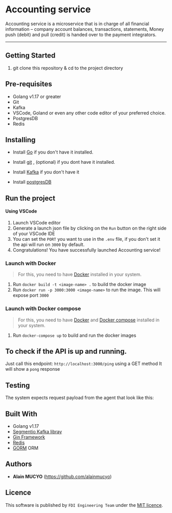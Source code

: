 # Accounting service

Accounting service is a microservice that is in charge of all financial information – company account balances, transactions, statements, Money push (debit) and pull (credit) is handed over to the payment integrators.

---

## Getting Started

1. git clone this repository & cd to the project directory

## Pre-requisites

* Golang v1.17 or greater
* Git
* Kafka
* VSCode, Goland or even any other code editor of your preferred choice.
* PostgresDB
* Redis

## Installing

* Install [Go](https://go.dev/doc/install) if you don't have it installed.

* Install [git](https://www.digitalocean.com/community/tutorials/how-to-contribute-to-open-source-getting-started-with-git)
, (optional) if you dont have it installed.

* Install [Kafka](https://kafka.apache.org/) if you don't have it
* Install [postgresDB](https://www.postgresql.org/) 

## Run the project

#### Using VSCode

1. Launch VSCode editor
2. Generate a launch json file by clicking on the `Run` button on the right side of your VSCode IDE
3. You can set the `PORT` you want to use in the `.env` file, if you don't set it the api will run on `3000` by default.
4. Congratulations! You have successfully launched Accounting service!

### Launch with Docker

> For this, you need to have [Docker](https://www.docker.com/) installed in your system.

1. Run `docker build -t <image-name> .` to build the docker image
2. Run `docker run -p 3000:3000 <image-name>` to run the image. This will expose port `3000`

### Launch with Docker compose

> For this, you need to have [Docker](https://www.docker.com/) and [Docker compose](https://docs.docker.com/compose/) installed in your system.

1. Run `docker-compose up` to build and run the docker images

## To check if the API is up and running.

Just call this endpoint: `http://localhost:3000/ping` using a GET method It will show a `pong` response

## Testing

The system expects request payload from the agent that look like this:


## Built With

* Golang v1.17
* [Segmentio Kafka libray](https://github.com/segmentio/kafka-go)
* [Gin Framework](https://github.com/gin-gonic/gin)
* [Redis](https://github.com/go-redis/redis)
* [GORM](https://gorm.io/index.html) ORM

## Authors

* **Alain MUCYO** (https://github.com/alainmucyo)

## Licence

This software is published by `FDI Engineering Team` under the [MIT licence](http://opensource.org/licenses/MIT).
